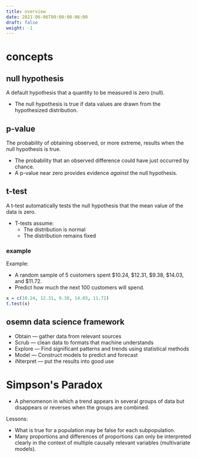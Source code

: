 ```yaml
---
title: overview
date: 2021-06-06T00:00:00-06:00
draft: false
weight: -1
---
```


# concepts
## null hypothesis 
A default hypothesis that a quantity to be measured is zero (null).
- The null hypothesis is true if data values are drawn from the hypothesized distribution.

## p-value 
The probability of obtaining observed, or more extreme, results when the null hypothesis is true.
- The probability that an observed difference could have just occurred by chance.
- A p-value near zero provides evidence *against* the null hypothesis.

## t-test
A t-test automatically tests the null hypothesis that the mean value of the data is zero.
- T-tests assume:
  - The distribution is normal
  - The distribution remains fixed

### example
Example:
- A random sample of 5 customers spent $10.24, $12.31, $9.38, $14.03, and $11.72.  
- Predict how much the next 100 customers will spend.

```r
x = c(10.24, 12.31, 9.38, 14.03, 11.72)
t.test(x)
```

## osemn data science framework
- Obtain — gather data from relevant sources
- Scrub — clean data to formats that machine understands
- Explore — Find significant patterns and trends using statistical methods
- Model — Construct models to predict and forecast
- iNterpret — put the results into good use

# Simpson's Paradox
- A phenomenon in which a trend appears in several groups of data but disappears or reverses when the groups are combined.

Lessons:
- What is true for a population may be false for each subpopulation.
- Many proportions and differences of proportions can only be interpreted clearly in the context of multiple causally relevant variables (multivariate models).

